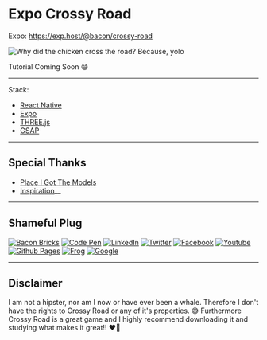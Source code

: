 Expo Crossy Road
========

Expo: https://exp.host/@bacon/crossy-road

![Why did the chicken cross the road? Because, yolo](https://media.giphy.com/media/UAxmnxRLkmHEQ/200w_d.gif?raw=true "Preview Gif 😀 ...I love you")

Tutorial Coming Soon 😅

----

Stack:

- [React Native](https://facebook.github.io/react-native/)
- [Expo](http://expo.io)
- [THREE.js](https://threejs.org/)
- [GSAP](https://greensock.com/)


----

## Special Thanks

- [Place I Got The Models](https://www.models-resource.com/mobile/crossyroad/)
- [Inspiration](http://hipsterwhale.com/)__
----

## Shameful Plug

[![Bacon Bricks](https://img.shields.io/badge/Website-BaconBricks-e95950.svg?maxAge=2592000)](http://baconbricks.com/)
[![Code Pen](https://img.shields.io/badge/CodePen-EvanBacon-000000.svg?maxAge=2592000)](http://codepen.io/EvanBacon/)
[![LinkedIn](https://img.shields.io/badge/LinkedIn-EvanBacon-007bb5.svg?maxAge=2592000)](https://www.linkedin.com/in/evan-bacon-10605b58)
[![Twitter](https://img.shields.io/badge/twitter-@baconbricks-55acee.svg?maxAge=2592000)](http://twitter.com/baconbricks)
[![Facebook](https://img.shields.io/badge/Facebook-BrixMaster-3b5998.svg?maxAge=2592000)](https://www.facebook.com/Brix-Master-478004325673947/)
[![Youtube](https://img.shields.io/badge/Youtube-BaconBrix-bb0000.svg?maxAge=2592000)](https://www.youtube.com/Baconbrix)
[![Github Pages](https://img.shields.io/badge/Github-EvanBacon-4078c0.svg?maxAge=2592000)](http://EvanBacon.github.io)
[![Frog](https://img.shields.io/badge/Website-FrogDesign-46bd00.svg?maxAge=2592000)](http://frogdesign.com/)
[![Google](https://img.shields.io/badge/Google+-BaconBrix-dd4b39.svg?maxAge=2592000)](http://google.com/+Baconbrix)

----

## Disclaimer

I am not a hipster, nor am I now or have ever been a whale. Therefore I don't have the rights to Crossy Road or any of it's properties. 😅 Furthermore Crossy Road is a great game and I highly recommend downloading it and studying what makes it great!! ❤️🐋


